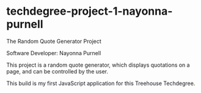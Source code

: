 # techdegree-project-1-nayonna-purnell
The Random Quote Generator Project

Software Developer: Nayonna Purnell

This project is a random quote generator, which displays quotations on a page, and can be controlled by the user. 

This build is my first JavaScript application for this Treehouse Techdegree.
